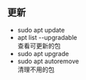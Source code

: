 ## 更新

- sudo apt update
- apt list --upgradable  
查看可更新的包
- sudo apt upgrade
- sudo apt autoremove  
清理不用的包